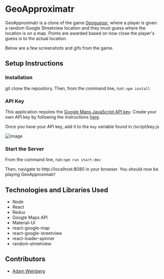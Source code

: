 # GeoApproximatr

GeoApproximatr is a clone of the game [Geoguessr](http://geoguessr.com), where a player is given a random Google Streetview location and they must guess where the location is on a map. Points are awarded based on how close the player's guess is to the actual location.

Below are a few screenshots and gifs from the game.

## Setup Instructions

### Installation
git clone the repository. Then, from the command line, run:
`npm install`

### API Key
This application requires the [Google Maps JavaScript API key](https://developers.google.com/maps/documentation/javascript/overview). Create your own API key by following the instructions [here](https://developers.google.com/maps/documentation/javascript/get-api-key).

Once you have your API key, add it to the `key` variable found in /script/key.js

![image](https://user-images.githubusercontent.com/54007795/128431645-dfdf258b-dd57-4b51-9d8d-c04390b49165.png)

### Start the Server
From the command line, run `npm run start:dev`

Then, navigate to http://localhost:8080 in your browser. You should now be playing GeoApproximatr!

## Technologies and Libraries Used
- Node
- React
- Redux
- Google Maps API
- Material-UI
- react-google-map
- react-google-streetview
- react-loader-spinner
- random-streetview

## Contributors
- [Adam Weinberg](https://github.com/adamweinberg)
